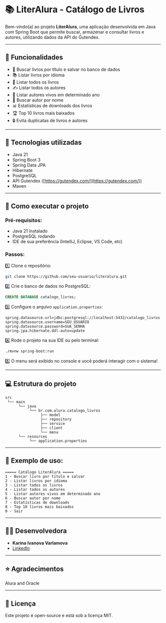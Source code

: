 # 📚 LiterAlura - Catálogo de Livros

Bem-vindo(a) ao projeto **LiterAlura**, uma aplicação desenvolvida em Java com Spring Boot que permite buscar, armazenar e consultar livros e autores, utilizando dados da API do Gutendex.

---

## 🚀 Funcionalidades

- 🔎 Buscar livros por título e salvar no banco de dados
- 📚 Listar livros por idioma
- 📖 Listar todos os livros
- ✍️ Listar todos os autores
- 🧃 Listar autores vivos em determinado ano
- 👤 Buscar autor por nome
- 📊 Estatísticas de downloads dos livros
- 🏆 Top 10 livros mais baixados
- 🔒 Evita duplicatas de livros e autores

---

## 💠 Tecnologias utilizadas

- Java 21
- Spring Boot 3
- Spring Data JPA
- Hibernate
- PostgreSQL
- API Gutendex ([https://gutendex.com/](https://gutendex.com/))
- Maven

---

## 🌟 Como executar o projeto

### Pré-requisitos:

- Java 21 instalado
- PostgreSQL rodando
- IDE de sua preferência (IntelliJ, Eclipse, VS Code, etc)

### Passos:

1️⃣ Clone o repositório:

```bash
git clone https://github.com/seu-usuario/literalura.git
```

2️⃣ Crie o banco de dados no PostgreSQL:

```sql
CREATE DATABASE catalogo_livros;
```

3️⃣ Configure o arquivo `application.properties`:

```properties
spring.datasource.url=jdbc:postgresql://localhost:5432/catalogo_livros
spring.datasource.username=SEU_USUARIO
spring.datasource.password=SUA_SENHA
spring.jpa.hibernate.ddl-auto=update
```

4️⃣ Rode o projeto na sua IDE ou pelo terminal:

```bash
./mvnw spring-boot:run
```

5️⃣ O menu será exibido no console e você poderá interagir com o sistema!

---

## 💻 Estrutura do projeto

```
src
 └── main
      └── java
           └── br.com.alura.catalogo_livros
                ├── model
                ├── repository
                ├── service
                ├── client
                └── menu
      └── resources
           └── application.properties
```

---

## 📸 Exemplo de uso:

```text
===== Catálogo LiterAlura =====
1 - Buscar livro por título e salvar
2 - Listar livros por idioma
3 - Listar todos os livros
4 - Listar todos os autores
5 - Listar autores vivos em determinado ano
6 - Buscar autor por nome
7 - Estatísticas de downloads
8 - Top 10 livros mais baixados
0 - Sair
```

---

## 👩‍💼 Desenvolvedora

- **Karina Ivanova Varlamova**
- [LinkedIn](https://www.linkedin.com/in/karina-iv-69b26b312/)

---

## ⭐ Agradecimentos

Alura and Oracle

---

## 📄 Licença

Este projeto é open-source e está sob a licença MIT.
